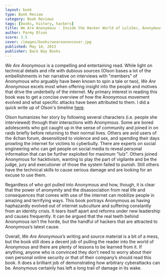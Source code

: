 ```yaml
---
layout: book
type: Book Review
category: Book Reviews
tags: [books, history, hackers]
title: We Are Anonymous - Inside the Hacker World of LulzSec, Anonymous, and the Global Cyber Insurgency
author: Parmy Olson
score: 3.5
cover: /images/books/weareanoncover.jpg
published: May 14, 2013
publisher: Back Bay Books
---
```


<i>We Are Anonymous</i> is a compelling and entertaining read. While light on technical details and rife with dubious sources (Olson bases a lot of the embellishments in her narrative on interviews with "members" of Anonymous who arguably have been known to spin a tale or two), <i>We Are Anonymous</i> excels most when offering insight into the people and motives that drive the underbelly of the internet. My primary interest in reading this book was to get a concise overview of how the Anonymous movement evolved and what specific attacks have been attributed to them. I did a quick write up of Olson's timeline <a href="/research/2017/03/27/anonymousmovement/"> here</a>.

Olson humanizes her story by following several characters (i.e. people she interviewed) through their interactions with Anonymous. Some are bored adolescents who got caught up in the sense of community and joined in on raids briefly before returning to their normal lives. Others are avid users of the 4chan forum, desensitized to violence and sex, and spending their days prowling the internet for victims to cyberbully. There are experts on social engineering who can get people on social media to reveal personal information that can be further exploited for maximum "lulz". Others joined Anonymous for hacktivism, wanting to play the part of vigilante and be the judge, jury and executioner of those the system failed to punish. Still others have the technical skills to cause serious damage and are looking for an excuse to use them.

Regardless of who got pulled into Anonymous and how, though, it is clear that the power of anonymity and the disassociation from real life and consequences that comes with use of the internet can mobilize people in amazing and terrifying ways. This book portrays Anonymous as having haphazardly evolved out of internet subculture and suffering constantly from an identity crisis. It tears itself apart and reforms under new leadership and causes frequently. It can be argued that the real teeth behind Anonymous isn’t the horde, but the handful of hackers that are attracted to Anonymous’s latest cause. 

Overall, <i>We Are Anonymous</i>’s writing and source material is a bit of a mess, but the book still does a decent job of pulling the reader into the world of Anonymous and there are plenty of lessons to be learned from it. If anything, anyone who is convinced they don’t need to worry about their own personal online security or that of their company’s should read this book. It does a brilliant job of demonstrating how arbitrary cyberattacks can be. Anonymous certainly has left a long trail of damage in its wake.




